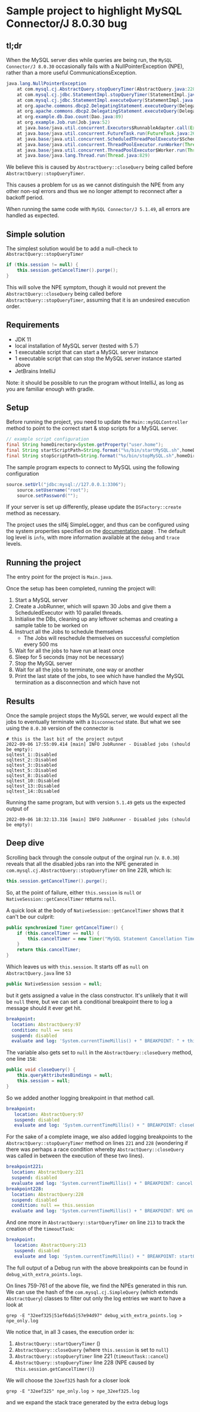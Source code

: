 # Sample project to highlight MySQL Connector/J 8.0.30 bug

## tl;dr

When the MySQL server dies while queries are being run, the `MySQL Connector/J 8.0.30` occasionally
fails with a NullPointerException (NPE), rather than a more useful CommunicationsException.

```java
java.lang.NullPointerException
    at com.mysql.cj.AbstractQuery.stopQueryTimer(AbstractQuery.java:228)
    at com.mysql.cj.jdbc.StatementImpl.stopQueryTimer(StatementImpl.java:643)
    at com.mysql.cj.jdbc.StatementImpl.executeQuery(StatementImpl.java:1182)
    at org.apache.commons.dbcp2.DelegatingStatement.executeQuery(DelegatingStatement.java:329)
    at org.apache.commons.dbcp2.DelegatingStatement.executeQuery(DelegatingStatement.java:329)
    at org.example.db.Dao.count(Dao.java:89)
    at org.example.Job.run(Job.java:52)
    at java.base/java.util.concurrent.Executors$RunnableAdapter.call(Executors.java:515)
    at java.base/java.util.concurrent.FutureTask.run(FutureTask.java:264)
    at java.base/java.util.concurrent.ScheduledThreadPoolExecutor$ScheduledFutureTask.run(ScheduledThreadPoolExecutor.java:304)
    at java.base/java.util.concurrent.ThreadPoolExecutor.runWorker(ThreadPoolExecutor.java:1128)
    at java.base/java.util.concurrent.ThreadPoolExecutor$Worker.run(ThreadPoolExecutor.java:628)
    at java.base/java.lang.Thread.run(Thread.java:829)
```

We believe this is caused by `AbstractQuery::closeQuery` being called before
`AbstractQuery::stopQueryTimer`.

This causes a problem for us as we cannot distinguish the NPE from any other non-sql errors and
thus we no longer attempt to reconnect after a backoff period.

When running the same code with `MySQL Connector/J 5.1.49`, all errors are handled as expected.

## Simple solution
The simplest solution would be to add a null-check to `AbstractQuery::stopQueryTimer`
```java
if (this.session != null) {
    this.session.getCancelTimer().purge();
}
```
This will solve the NPE symptom, though it would not prevent the `AbstractQuery::closeQuery` 
being called before `AbstractQuery::stopQueryTimer`, assuming that it is an undesired execution 
order.

## Requirements

* JDK 11
* local installation of MySQL server (tested with 5.7)
* 1 executable script that can start a MySQL server instance
* 1 executable script that can stop the MySQL server instance started above
* JetBrains IntelliJ

Note: it should be possible to run the program without IntelliJ, as long as you are familiar
enough with gradle.

## Setup

Before running the project, you need to update the `Main::mySQLController` method to point to the
correct start & stop scripts for a MySQL server.

```java
// example script configuration
final String homeDirectory=System.getProperty("user.home");
final String startScriptPath=String.format("%s/bin/startMySQL.sh",homeDirectory);
final String stopScriptPath=String.format("%s/bin/stopMySQL.sh",homeDirectory);
```

The sample program expects to connect to MySQL using the following configuration

```java
source.setUrl("jdbc:mysql://127.0.0.1:3306");
    source.setUsername("root");
    source.setPassword("");
```

If your server is set up differently, please update the `DSFactory::create` method as necessary.

The project uses the slf4j SimpleLogger, and thus can be configured using the system properties
specified on the [documentation page](https://www.slf4j.org/api/org/slf4j/impl/SimpleLogger.html)
. The default log level is `info`, with more information available at the `debug` and `trace`
levels.

## Running the project

The entry point for the project is `Main.java`.

Once the setup has been completed, running the project will:

1. Start a MySQL server
2. Create a JobRunner, which will spawn 30 Jobs and give them a ScheduledExecutor with 10
   parallel threads.
3. Initialise the DBs, cleaning up any leftover schemas and creating a sample table to be worked on
4. Instruct all the Jobs to schedule themselves
    * The Jobs will reschedule themselves on successful completion every 500 ms
5. Wait for all the jobs to have run at least once
6. Sleep for 5 seconds (may not be necessary)
7. Stop the MySQL server
8. Wait for all the jobs to terminate, one way or another
9. Print the last state of the jobs, to see which have handled the MySQL termination as a
   disconnection and which have not

## Results

Once the sample project stops the MySQL server, we would expect all the jobs to eventually
terminate with a `Disconnected` state. But what we see using the `8.0.30` version of the connector
is

```shell
# this is the last bit of the project output
2022-09-06 17:55:09.414 [main] INFO JobRunner - Disabled jobs (should be empty):
sqltest_1::Disabled
sqltest_2::Disabled
sqltest_3::Disabled
sqltest_5::Disabled
sqltest_8::Disabled
sqltest_10::Disabled
sqltest_13::Disabled
sqltest_14::Disabled
```

Running the same program, but with version `5.1.49` gets us the expected output of

```shell
2022-09-06 18:32:13.316 [main] INFO JobRunner - Disabled jobs (should be empty):

```

## Deep dive

Scrolling back through the console output of the orginal run (v. `8.0.30`) reveals that all the
disabled jobs ran into the NPE generated in `com.mysql.cj.AbstractQuery::stopQueryTimer` on line
228, which is:
```java
this.session.getCancelTimer().purge();
```
So, at the point of failure, either `this.session` is `null` or `NativeSession::getCancelTimer` 
returns `null`.

A quick look at the body of `NativeSession::getCancelTimer` shows that it can't be our culprit:
```java
public synchronized Timer getCancelTimer() {
    if (this.cancelTimer == null) {
        this.cancelTimer = new Timer("MySQL Statement Cancellation Timer", Boolean.TRUE);
    }
    return this.cancelTimer;
}
```
Which leaves us with `this.session`. It starts off as `null` on `AbstractQuery.java` line `53`
```java
public NativeSession session = null;
```
but it gets assigned a value in the class constructor. It's unlikely that it will be `null` 
there, but we can set a conditional breakpoint there to log a message should it ever get hit.
```yaml
breakpoint:
  location: AbstractQuery:97
  condition: null == sess
  suspend: disabled
  evaluate and log: 'System.currentTimeMillis() + " BREAKPOINT: " + this + " with null parameter || Stack: " + Arrays. toString(Thread.currentThread().getStackTrace())'
```

The variable also gets set to `null` in the `AbstractQuery::closeQuery` method, one line `158`:
```java
public void closeQuery() {
    this.queryAttributesBindings = null;
    this.session = null;
}
```
So we added another logging breakpoint in that method call.
```yaml
breakpoint:
   location: AbstractQuery:97
   suspend: disabled
   evaluate and log: 'System.currentTimeMillis() + " BREAKPOINT: closeQuery on " + this + " with " + this.session + " || Stack: " + Arrays.toString(Thread.currentThread().getStackTrace())'
```
For the sake of a complete image, we also added logging breakpoints to the 
`AbstractQuery::stopQueryTimer` method on lines `221` and `228` (wondering if there was perhaps 
a race condition whereby `AbstractQuery::closeQuery` was called in between the execution of 
these two lines).
```yaml
breakpoint221:
  location: AbstractQuery:221
  suspend: disabled
  evaluate and log: 'System.currentTimeMillis() + " BREAKPOINT: cancel on " + this + " with " + this.session + " and " + timeoutTask + " || Stack: " + Arrays.toString(Thread.currentThread().getStackTrace())'
breakpoint228:
  location: AbstractQuery:228
  suspend: disabled
  condition: null == this.session
  evaluate and log: 'System.currentTimeMillis() + " BREAKPOINT: NPE on " + this + " with " + timeoutTask + " || Stack: " + Arrays.toString(Thread.currentThread().getStackTrace())'
```
And one more in `AbstractQuery::startQueryTimer` on line `213` to track the creation of the 
`timeoutTask`:
```yaml
breakpoint:
   location: AbstractQuery:213
   suspend: disabled
   evaluate and log: 'System.currentTimeMillis() + " BREAKPOINT: startQueryTimer on " + this + " with " + this.session + " and " + timeoutTask + " || Stack: " + Arrays.toString(Thread.currentThread().getStackTrace())'
```
The full output of a Debug run with the above breakpoints can be found in 
`debug_with_extra_points.logs`.

On lines 759-761 of the above file, we find the NPEs generated in this run. We can use the hash 
of the `com.mysql.cj.SimpleQuery` (which extends `AbstractQuery`)  classes to filter out only the 
log entries we want to have a look at
```shell
grep -E "32eef325|51ef6da5|57e94d97" debug_with_extra_points.log > npe_only.log
```

We notice that, in all 3 cases, the execution order is:
1. `AbstractQuery::startQueryTimer` ()
2. `AbstractQuery::closeQuery` (where `this.session` is set to `null`)
3. `AbstractQuery::stopQueryTimer` line 221 (`timeoutTask::cancel`)
4. `AbstractQuery::stopQueryTimer` line 228 (NPE caused by `this.session.getCancelTimer()`)


We will choose the `32eef325` hash for a closer look
```shell
grep -E "32eef325" npe_only.log > npe_32eef325.log
```
and we expand the stack trace generated by the extra debug logs